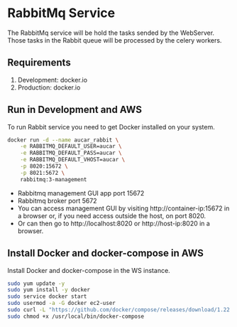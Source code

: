 # RabbitMq Service

The RabbitMq service will be hold the tasks sended by the WebServer. Those tasks in the 
Rabbit queue will be processed by the celery workers.

## Requirements

1. Development: docker.io
2. Production: docker.io

## Run in Development and AWS

To run Rabbit service you need to get Docker installed on your system.

```sh
docker run -d --name aucar_rabbit \
	-e RABBITMQ_DEFAULT_USER=aucar \
	-e RABBITMQ_DEFAULT_PASS=aucar \
	-e RABBITMQ_DEFAULT_VHOST=aucar \
	-p 8020:15672 \
	-p 8021:5672 \
	rabbitmq:3-management
```

* Rabbitmq management GUI app port 15672
* Rabbitmq broker port 5672
* You can access management GUI by visiting http://container-ip:15672 in a browser or, if you need access outside the host, on port 8020.
* Or can then go to http://localhost:8020 or http://host-ip:8020 in a browser.

## Install Docker and docker-compose in AWS 

Install Docker and docker-compose in the WS instance.

```sh
sudo yum update -y
sudo yum install -y docker
sudo service docker start
sudo usermod -a -G docker ec2-user
sudo curl -L "https://github.com/docker/compose/releases/download/1.22.0/docker-compose-$(uname -s)-$(uname -m)" -o /usr/local/bin/docker-compose
sudo chmod +x /usr/local/bin/docker-compose
```
